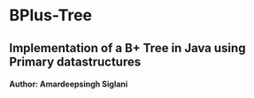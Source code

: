 # BPlus-Tree

## Implementation of a B+ Tree in Java using Primary datastructures

#### Author: Amardeepsingh Siglani
